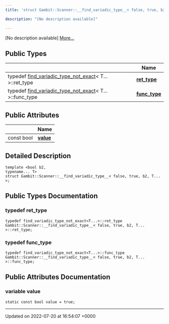```yaml
---
title: 'struct Gambit::Scanner::__find_variadic_type__< false, true, b2, T... >'

description: "[No description available]"

---
```









[No description available] [More...](#detailed-description)

## Public Types

|                | Name           |
| -------------- | -------------- |
| typedef [find_variadic_type_not_exact](/documentation/code/classes/structgambit_1_1scanner_1_1find__variadic__type__not__exact/)< T... >::ret_type | **[ret_type](/documentation/code/classes/structgambit_1_1scanner_1_1____find__variadic__type_____3_01false_00_01true_00_01b2_00_01t_8_8_8_01_4/#typedef-ret-type)**  |
| typedef [find_variadic_type_not_exact](/documentation/code/classes/structgambit_1_1scanner_1_1find__variadic__type__not__exact/)< T... >::func_type | **[func_type](/documentation/code/classes/structgambit_1_1scanner_1_1____find__variadic__type_____3_01false_00_01true_00_01b2_00_01t_8_8_8_01_4/#typedef-func-type)**  |

## Public Attributes

|                | Name           |
| -------------- | -------------- |
| const bool | **[value](/documentation/code/classes/structgambit_1_1scanner_1_1____find__variadic__type_____3_01false_00_01true_00_01b2_00_01t_8_8_8_01_4/#variable-value)**  |

## Detailed Description

```
template <bool b2,
typename... T>
struct Gambit::Scanner::__find_variadic_type__< false, true, b2, T... >;
```

## Public Types Documentation

### typedef ret_type

```
typedef find_variadic_type_not_exact<T...>::ret_type Gambit::Scanner::__find_variadic_type__< false, true, b2, T... >::ret_type;
```


### typedef func_type

```
typedef find_variadic_type_not_exact<T...>::func_type Gambit::Scanner::__find_variadic_type__< false, true, b2, T... >::func_type;
```


## Public Attributes Documentation

### variable value

```
static const bool value = true;
```


-------------------------------

Updated on 2022-07-20 at 16:54:07 +0000